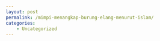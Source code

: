 ```yaml
---
layout: post
permalink: /mimpi-menangkap-burung-elang-menurut-islam/
categories:
    - Uncategorized
---
```


